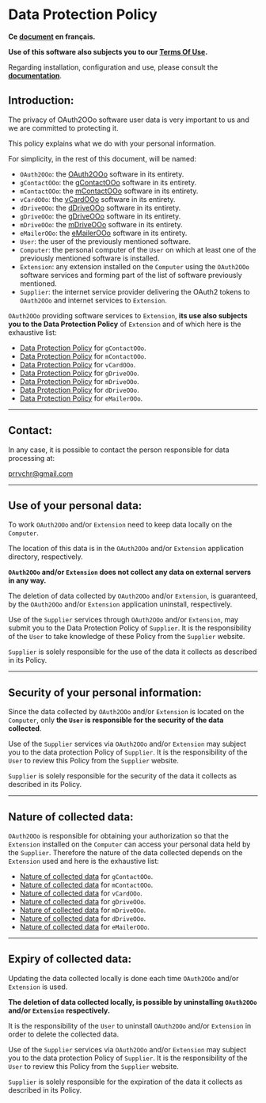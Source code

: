# Data Protection Policy

**Ce [document][1] en français.**

**Use of this software also subjects you to our [Terms Of Use][2].**

Regarding installation, configuration and use, please consult the **[documentation][3]**.

## Introduction:

The privacy of OAuth2OOo software user data is very important to us and we are committed to protecting it.

This policy explains what we do with your personal information.

For simplicity, in the rest of this document, will be named:
- `OAuth2OOo`: the [OAuth2OOo][4] software in its entirety.
- `gContactOOo`: the [gContactOOo][5] software in its entirety.
- `mContactOOo`: the [mContactOOo][6] software in its entirety.
- `vCardOOo`: the [vCardOOo][7] software in its entirety.
- `dDriveOOo`: the [dDriveOOo][8] software in its entirety.
- `gDriveOOo`: the [gDriveOOo][9] software in its entirety.
- `mDriveOOo`: the [mDriveOOo][10] software in its entirety.
- `eMailerOOo`: the [eMailerOOo][11] software in its entirety.
- `User`: the user of the previously mentioned software.
- `Computer`: the personal computer of the `User` on which at least one of the previously mentioned software is installed.
- `Extension`: any extension installed on the `Computer` using the `OAuth2OOo` software services and forming part of the list of software previously mentioned.
- `Supplier`: the internet service provider delivering the OAuth2 tokens to `OAuth2OOo` and internet services to `Extension`.

`OAuth2OOo` providing software services to `Extension`, **its use also subjects you to the Data Protection Policy** of `Extension` and of which here is the exhaustive list:
- [Data Protection Policy][12] for `gContactOOo`.
- [Data Protection Policy][13] for `mContactOOo`.
- [Data Protection Policy][14] for `vCardOOo`.
- [Data Protection Policy][15] for `gDriveOOo`.
- [Data Protection Policy][16] for `mDriveOOo`.
- [Data Protection Policy][17] for `dDriveOOo`.
- [Data Protection Policy][18] for `eMailerOOo`.

___
## Contact:

In any case, it is possible to contact the person responsible for data processing at:

prrvchr@gmail.com

___
## Use of your personal data:

To work `OAuth2OOo` and/or `Extension` need to keep data locally on the `Computer`.

The location of this data is in the `OAuth2OOo` and/or `Extension` application directory, respectively.

**`OAuth2OOo` and/or `Extension` does not collect any data on external servers in any way.**

The deletion of data collected by `OAuth2OOo` and/or `Extension`, is guaranteed, by the `OAuth2OOo` and/or `Extension` application uninstall, respectively.

Use of the `Supplier` services through `OAuth2OOo` and/or `Extension`, may submit you to the Data Protection Policy of `Supplier`. It is the responsibility of the `User` to take knowledge of these Policy from the `Supplier` website.

`Supplier` is solely responsible for the use of the data it collects as described in its Policy.

___
## Security of your personal information:

Since the data collected by `OAuth2OOo` and/or `Extension` is located on the `Computer`, only **the `User` is responsible for the security of the data collected**.

Use of the `Supplier` services via `OAuth2OOo` and/or `Extension` may subject you to the data protection Policy of `Supplier`. It is the responsibility of the `User` to review this Policy from the `Supplier` website.

`Supplier` is solely responsible for the security of the data it collects as described in its Policy.

___
## Nature of collected data:

`OAuth2OOo` is responsible for obtaining your authorization so that the `Extension` installed on the `Computer` can access your personal data held by the `Supplier`. Therefore the nature of the data collected depends on the `Extension` used and here is the exhaustive list:
- [Nature of collected data][19] for `gContactOOo`.
- [Nature of collected data][20] for `mContactOOo`.
- [Nature of collected data][21] for `vCardOOo`.
- [Nature of collected data][22] for `gDriveOOo`.
- [Nature of collected data][23] for `mDriveOOo`.
- [Nature of collected data][24] for `dDriveOOo`.
- [Nature of collected data][25] for `eMailerOOo`.

___
## Expiry of collected data:

Updating the data collected locally is done each time `OAuth2OOo` and/or `Extension` is used.

**The deletion of data collected locally, is possible by uninstalling `OAuth2OOo` and/or `Extension` respectively.**

It is the responsibility of the `User` to uninstall `OAuth2OOo` and/or `Extension` in order to delete the collected data.

Use of the `Supplier` services via `OAuth2OOo` and/or `Extension` may subject you to the data protection Policy of `Supplier`. It is the responsibility of the `User` to review this Policy from the `Supplier` website.

`Supplier` is solely responsible for the expiration of the data it collects as described in its Policy.

[1]: <https://prrvchr.github.io/OAuth2OOo/source/OAuth2OOo/registration/PrivacyPolicy_fr>
[2]: <https://prrvchr.github.io/OAuth2OOo/source/OAuth2OOo/registration/TermsOfUse_en>
[3]: <https://prrvchr.github.io/OAuth2OOo>
[4]: <https://github.com/prrvchr/OAuth2OOo/raw/master/OAuth2OOo.oxt>
[5]: <https://github.com/prrvchr/gContactOOo/raw/master/gContactOOo.oxt>
[6]: <https://github.com/prrvchr/mContactOOo/raw/master/mContactOOo.oxt>
[7]: <https://github.com/prrvchr/vCardOOo/raw/master/vCardOOo.oxt>
[8]: <https://github.com/prrvchr/dDriveOOo/raw/master/dDriveOOo.oxt>
[9]: <https://github.com/prrvchr/gDriveOOo/raw/master/gDriveOOo.oxt>
[10]: <https://github.com/prrvchr/mDriveOOo/raw/master/mDriveOOo.oxt>
[11]: <https://github.com/prrvchr/eMailerOOo/raw/master/eMailerOOo.oxt>
[12]: <https://prrvchr.github.io/gContactOOo/source/gContactOOo/registration/PrivacyPolicy>
[13]: <https://prrvchr.github.io/mContactOOo/source/mContactOOo/registration/PrivacyPolicy>
[14]: <https://prrvchr.github.io/vCardOOo/source/vCardOOo/registration/PrivacyPolicy>
[15]: <https://prrvchr.github.io/dDriveOOo/source/dDriveOOo/registration/PrivacyPolicy>
[16]: <https://prrvchr.github.io/gDriveOOo/source/gDriveOOo/registration/PrivacyPolicy>
[17]: <https://prrvchr.github.io/mDriveOOo/source/mDriveOOo/registration/PrivacyPolicy>
[18]: <https://prrvchr.github.io/eMailerOOo/source/eMailerOOo/registration/PrivacyPolicy>
[19]: <https://prrvchr.github.io/gContactOOo/source/gContactOOo/registration/PrivacyPolicy#Nature-of-collected-data>
[20]: <https://prrvchr.github.io/mContactOOo/source/mContactOOo/registration/PrivacyPolicy#Nature-of-collected-data>
[21]: <https://prrvchr.github.io/vCardOOo/source/vCardOOo/registration/PrivacyPolicy#Nature-of-collected-data>
[22]: <https://prrvchr.github.io/dDriveOOo/source/dDriveOOo/registration/PrivacyPolicy#Nature-of-collected-data>
[23]: <https://prrvchr.github.io/gDriveOOo/source/gDriveOOo/registration/PrivacyPolicy#Nature-of-collected-data>
[24]: <https://prrvchr.github.io/mDriveOOo/source/mDriveOOo/registration/PrivacyPolicy#Nature-of-collected-data>
[25]: <https://prrvchr.github.io/eMailerOOo/source/eMailerOOo/registration/PrivacyPolicy#Nature-of-collected-data>
